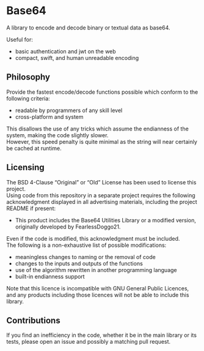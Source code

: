 # Base64
A library to encode and decode binary or textual data as base64.

Useful for:
- basic authentication and jwt on the web
- compact, swift, and human unreadable encoding

## Philosophy
Provide the fastest encode/decode functions possible which conform to the following criteria:
- readable by programmers of any skill level
- cross-platform and system

This disallows the use of any tricks which assume the endianness of the system, making the code slightly slower. \
However, this speed penalty is quite minimal as the string will near certainly be cached at runtime.

## Licensing
The BSD 4-Clause “Original” or “Old” License has been used to license this project. \
Using code from this repository in a separate project requires the following acknowledgment displayed in all advertising materials, including the project README if present:
- This product includes the Base64 Utilities Library or a modified version, originally developed by FearlessDoggo21.

Even if the code is modified, this acknowledgment must be included. \
The following is a non-exhaustive list of possible modifications:
- meaningless changes to naming or the removal of code
- changes to the inputs and outputs of the functions
- use of the algorithm rewritten in another programming language
- built-in endianness support

Note that this licence is incompatible with GNU General Public Licences, and any products including those licences will not be able to include this library.

## Contributions
If you find an inefficiency in the code, whether it be in the main library or its tests, please open an issue and possibly a matching pull request.
